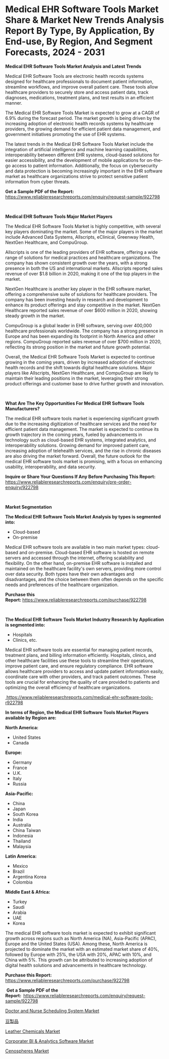 <p><h1>Medical EHR Software Tools Market Share & Market New Trends Analysis Report By Type, By Application, By End-use, By Region, And Segment Forecasts, 2024 - 2031</h1></p><p><strong>Medical EHR Software Tools Market Analysis and Latest Trends</strong></p>
<p><p>Medical EHR Software Tools are electronic health records systems designed for healthcare professionals to document patient information, streamline workflows, and improve overall patient care. These tools allow healthcare providers to securely store and access patient data, track diagnoses, medications, treatment plans, and test results in an efficient manner.</p><p>The Medical EHR Software Tools Market is expected to grow at a CAGR of 6.9% during the forecast period. The market growth is being driven by the increasing adoption of electronic health records systems by healthcare providers, the growing demand for efficient patient data management, and government initiatives promoting the use of EHR systems.</p><p>The latest trends in the Medical EHR Software Tools Market include the integration of artificial intelligence and machine learning capabilities, interoperability between different EHR systems, cloud-based solutions for easier accessibility, and the development of mobile applications for on-the-go access to patient information. Additionally, the focus on cybersecurity and data protection is becoming increasingly important in the EHR software market as healthcare organizations strive to protect sensitive patient information from cyber threats.</p></p>
<p><strong>Get a Sample PDF of the Report:&nbsp;</strong> <a href="https://www.reliableresearchreports.com/enquiry/request-sample/922798">https://www.reliableresearchreports.com/enquiry/request-sample/922798</a></p>
<p>&nbsp;</p>
<p><strong>Medical EHR Software Tools Major Market Players</strong></p>
<p><p>The Medical EHR Software Tools Market is highly competitive, with several key players dominating the market. Some of the major players in the market include Advanced Data Systems, Allscripts, eClinical, Greenway Health, NextGen Healthcare, and CompuGroup.</p><p>Allscripts is one of the leading providers of EHR software, offering a wide range of solutions for medical practices and healthcare organizations. The company has shown consistent growth over the years, with a strong presence in both the US and international markets. Allscripts reported sales revenue of over $1.8 billion in 2020, making it one of the top players in the market.</p><p>NextGen Healthcare is another key player in the EHR software market, offering a comprehensive suite of solutions for healthcare providers. The company has been investing heavily in research and development to enhance its product offerings and stay competitive in the market. NextGen Healthcare reported sales revenue of over $600 million in 2020, showing steady growth in the market.</p><p>CompuGroup is a global leader in EHR software, serving over 400,000 healthcare professionals worldwide. The company has a strong presence in Europe and has been expanding its footprint in North America and other regions. CompuGroup reported sales revenue of over $700 million in 2020, reflecting its strong position in the market and future growth potential.</p><p>Overall, the Medical EHR Software Tools Market is expected to continue growing in the coming years, driven by increased adoption of electronic health records and the shift towards digital healthcare solutions. Major players like Allscripts, NextGen Healthcare, and CompuGroup are likely to maintain their leading positions in the market, leveraging their strong product offerings and customer base to drive further growth and innovation.</p></p>
<p>&nbsp;</p>
<p><strong>What Are The Key Opportunities For Medical EHR Software Tools Manufacturers?</strong></p>
<p><p>The medical EHR software tools market is experiencing significant growth due to the increasing digitization of healthcare services and the need for efficient patient data management. The market is expected to continue its growth trajectory in the coming years, fueled by advancements in technology such as cloud-based EHR systems, integrated analytics, and interoperability solutions. Growing demand for improved patient care, increasing adoption of telehealth services, and the rise in chronic diseases are also driving the market forward. Overall, the future outlook for the medical EHR software tools market is promising, with a focus on enhancing usability, interoperability, and data security.</p></p>
<p><strong>Inquire or Share Your Questions If Any Before Purchasing This Report:</strong> <a href="https://www.reliableresearchreports.com/enquiry/pre-order-enquiry/922798">https://www.reliableresearchreports.com/enquiry/pre-order-enquiry/922798</a></p>
<p>&nbsp;</p>
<p><strong>Market Segmentation</strong></p>
<p><strong>The Medical EHR Software Tools Market Analysis by types is segmented into:</strong></p>
<p><ul><li>Cloud-based</li><li>On-premise</li></ul></p>
<p><p>Medical EHR software tools are available in two main market types: cloud-based and on-premise. Cloud-based EHR software is hosted on remote servers and accessed through the internet, offering scalability and flexibility. On the other hand, on-premise EHR software is installed and maintained on the healthcare facility's own servers, providing more control over data security. Both types have their own advantages and disadvantages, and the choice between them often depends on the specific needs and preferences of the healthcare organization.</p></p>
<p><strong>Purchase this Report:&nbsp;</strong><a href="https://www.reliableresearchreports.com/purchase/922798">https://www.reliableresearchreports.com/purchase/922798</a></p>
<p>&nbsp;</p>
<p><strong>The Medical EHR Software Tools Market Industry Research by Application is segmented into:</strong></p>
<p><ul><li>Hospitals</li><li>Clinics, etc.</li></ul></p>
<p><p>Medical EHR software tools are essential for managing patient records, treatment plans, and billing information efficiently. Hospitals, clinics, and other healthcare facilities use these tools to streamline their operations, improve patient care, and ensure regulatory compliance. EHR software allows healthcare providers to access and update patient information easily, coordinate care with other providers, and track patient outcomes. These tools are crucial for enhancing the quality of care provided to patients and optimizing the overall efficiency of healthcare organizations.</p></p>
<p><a href="https://www.reliableresearchreports.com/medical-ehr-software-tools-r922798">&nbsp;https://www.reliableresearchreports.com/medical-ehr-software-tools-r922798</a></p>
<p><strong>In terms of Region, the Medical EHR Software Tools Market Players available by Region are:</strong></p>
<p>
    <p> <strong> North America: </strong>
        <ul>
            <li>United States</li>
            <li>Canada</li>
        </ul>
        </p> 
    <p> <strong> Europe: </strong>
        <ul>
            <li>Germany</li>
            <li>France</li>
            <li>U.K.</li>
            <li>Italy</li>
            <li>Russia</li>
        </ul>
        </p> 
    <p> <strong> Asia-Pacific: </strong>
        <ul>
            <li>China</li>
            <li>Japan</li>
            <li>South Korea</li>
            <li>India</li>
            <li>Australia</li>
            <li>China Taiwan</li>
            <li>Indonesia</li>
            <li>Thailand</li>
            <li>Malaysia</li>
        </ul>
        </p> 
    <p> <strong> Latin America: </strong>
        <ul>
            <li>Mexico</li>
            <li>Brazil</li>
            <li>Argentina Korea</li>
            <li>Colombia</li>
        </ul>
        </p> 
    <p> <strong> Middle East & Africa: </strong>
        <ul>
            <li>Turkey</li>
            <li>Saudi</li>
            <li>Arabia</li>
            <li>UAE</li>
            <li>Korea</li>
        </ul>
    </p>
    </p>
<p><p>The medical EHR software tools market is expected to exhibit significant growth across regions such as North America (NA), Asia-Pacific (APAC), Europe and the United States (USA). Among these, North America is projected to dominate the market with an estimated market share of 40%, followed by Europe with 25%, the USA with 20%, APAC with 10%, and China with 5%. This growth can be attributed to increasing adoption of digital health solutions and advancements in healthcare technology.</p></p>
<p><strong>Purchase this Report: </strong><a href="https://www.reliableresearchreports.com/purchase/922798">https://www.reliableresearchreports.com/purchase/922798</a></p>
<p>&nbsp;<strong>Get a Sample PDF of the Report:&nbsp;&nbsp;</strong><a href="https://www.reliableresearchreports.com/enquiry/request-sample/922798">https://www.reliableresearchreports.com/enquiry/request-sample/922798</a></p>
<p><strong></strong></p>
<p><p><a href="https://github.com/SashaBeier2023/Market-Research-Report-List-1/blob/main/doctor-and-nurse-scheduling-system-market.md">Doctor and Nurse Scheduling System Market</a></p><p><a href="https://medium.com/@hugofirst21/%E8%B1%86%E8%A3%BD%E5%93%81%E5%B8%82%E5%A0%B4%E3%81%AF%E5%B8%82%E5%A0%B4%E3%82%B7%E3%82%A7%E3%82%A2-%E5%B8%82%E5%A0%B4%E5%8B%95%E5%90%91-%E5%B8%82%E5%A0%B4%E6%88%90%E9%95%B7%E3%81%AB%E9%96%A2%E3%81%99%E3%82%8B%E6%83%85%E5%A0%B1%E3%82%92%E6%8F%90%E4%BE%9B%E3%81%97%E3%81%BE%E3%81%99-ac69beae5590">豆製品</a></p><p><a href="https://www.linkedin.com/pulse/leather-chemicals-market-provides-comprehensive-analysis-ntxnf?trackingId=lWo5%2BR6imtIbjamV2jfTLA%3D%3D">Leather Chemicals Market</a></p><p><a href="https://github.com/singletonthaxterkelliehr2df/Market-Research-Report-List-2/blob/main/corporater-bi-analytics-software-market.md">Corporater BI & Analytics Software Market</a></p><p><a href="https://www.linkedin.com/pulse/cenospheres-market-growth-trends-covid-19-impact-forecasts-lkivf?trackingId=avdt%2B5zYx4orO8Jcq8i0BA%3D%3D">Cenospheres Market</a></p></p>